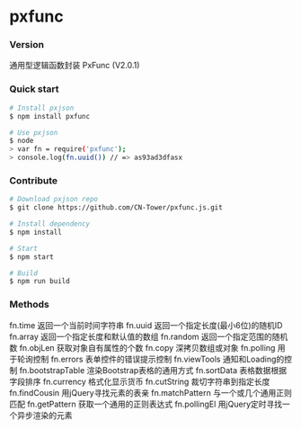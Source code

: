 # pxfunc

### Version
通用型逻辑函数封装 PxFunc (V2.0.1)

### Quick start
```bash
# Install pxjson
$ npm install pxfunc

# Use pxjson
$ node
> var fn = require('pxfunc');
> console.log(fn.uuid()) // => as93ad3dfasx
```

### Contribute
```bash
# Download pxjson repo
$ git clone https://github.com/CN-Tower/pxfunc.js.git

# Install dependency
$ npm install

# Start
$ npm start

# Build
$ npm run build
```

### Methods
fn.time                   返回一个当前时间字符串
fn.uuid                   返回一个指定长度(最小6位)的随机ID
fn.array                  返回一个指定长度和默认值的数组
fn.random                 返回一个指定范围的随机数
fn.objLen                 获取对象自有属性的个数
fn.copy                   深拷贝数组或对象
fn.polling                用于轮询控制
fn.errors                 表单控件的错误提示控制
fn.viewTools              通知和Loading的控制
fn.bootstrapTable         渲染Bootstrap表格的通用方式
fn.sortData               表格数据根据字段排序
fn.currency               格式化显示货币
fn.cutString              裁切字符串到指定长度
fn.findCousin             用jQuery寻找元素的表亲
fn.matchPattern           与一个或几个通用正则匹配
fn.getPattern             获取一个通用的正则表达式
fn.pollingEl              用jQuery定时寻找一个异步渲染的元素
